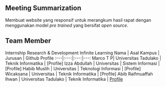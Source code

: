 ## Meeting Summarization
Membuat website yang responsif untuk merangkum hasil rapat dengan menggunakan model _pre trained_ yang bersifat _open source_.



## Team Member
Internship Research & Development Infinite Learning
Nama | Asal Kampus | Jurusan | Github Profile
:---|:---:|:---:|---:
Marco T P| Universitas Tadulako | Teknik Informatika | [Profile]
Izza Abdullah | Universitas | Sistem Informasi | [Profile]
Habib Muslih | Universitas | Teknologi Informasi | [Profile]
Wicaksana | Universitas | Teknik Informatika | [Profile]
Abib Raifmuaffah Ihwan | Universitas Tadulako | Teknik Informatika | [Profile](https://github.com/AbibRaifmuaffahIhwan)

